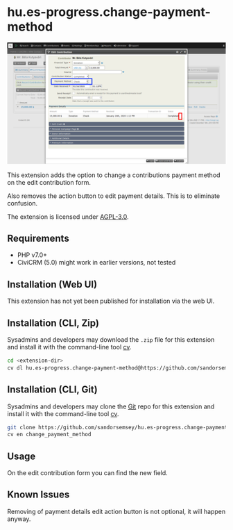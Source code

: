 # hu.es-progress.change-payment-method

![Screenshot](images/screenshot.png)

This extension adds the option to change a contributions payment method
on the edit contribution form.

Also removes the action button to edit payment details. This is to eliminate confusion.

The extension is licensed under [AGPL-3.0](LICENSE.txt).

## Requirements

* PHP v7.0+
* CiviCRM (5.0) might work in earlier versions, not tested

## Installation (Web UI)

This extension has not yet been published for installation via the web UI.

## Installation (CLI, Zip)

Sysadmins and developers may download the `.zip` file for this extension and
install it with the command-line tool [cv](https://github.com/civicrm/cv).

```bash
cd <extension-dir>
cv dl hu.es-progress.change-payment-method@https://github.com/sandorsemsey/hu.es-progress.change-payment-method/archive/master.zip
```

## Installation (CLI, Git)

Sysadmins and developers may clone the [Git](https://en.wikipedia.org/wiki/Git) repo for this extension and
install it with the command-line tool [cv](https://github.com/civicrm/cv).

```bash
git clone https://github.com/sandorsemsey/hu.es-progress.change-payment-method.git
cv en change_payment_method
```

## Usage

On the edit contribution form you can find the new field.

## Known Issues

Removing of payment details edit action button is not optional, it will happen anyway.
